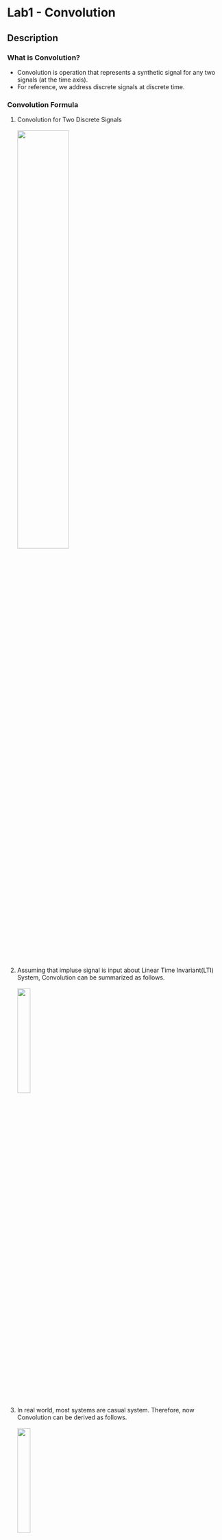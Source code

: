 # **Lab1 - Convolution**
## **Description**
### **What is Convolution?**
* Convolution is operation that represents a synthetic signal for any two signals (at the time axis).
* For reference, we address discrete signals at discrete time. 
### **Convolution Formula**
1. Convolution for Two Discrete Signals</br></br>
<img src="https://user-images.githubusercontent.com/48046183/104319439-3584a080-5524-11eb-9d8e-ca77f1bf9b3b.png" width="50%"></br>
2. Assuming that impluse signal is input about Linear Time Invariant(LTI) System, Convolution can be summarized as follows.</br></br>
<img src="https://user-images.githubusercontent.com/48046183/104320043-23efc880-5525-11eb-9f27-a82edd507579.png" width="25%"></br>
3. In real world, most systems are casual system. Therefore, now Convolution can be derived as follows.</br></br>
<img src="https://user-images.githubusercontent.com/48046183/104321086-7f6e8600-5526-11eb-9709-713003e8b07b.png" width="25%"></br>

### **Convolution Operation**
* **Sliding Method**</br>
  * Sliding Method can explain very well about convolution operation based on **Convolution Formula-3**
  * I used Sliding Method algorithm to implement Convolution in MATLAB. (See **[Sliding Method Algorithm code](https://github.com/KeunJuSong/Embedded-Signal-Processing-with-MATLAB/blob/master/ESP_Lab1_convolution/convolution.m)**)</br></br>
* Example
  ```
  h[n] = [0, 3, 2, 1, 0], n = -1, 0, 1, 2, 3
  x[n] = [0, -1, 0, 1, 2, 0], n = -2, -1, 0, 1, 2, 3 
  h[n] * x[n] = ? 
  ````
  * Sliding Method</br></br>
  <img src="https://user-images.githubusercontent.com/48046183/104326862-8e0c6b80-552d-11eb-9078-1864ececf29d.png" width="70%">

### **Convolution Property**
* **Commutative Property**</br></br>
<img src="https://user-images.githubusercontent.com/48046183/104327815-85686500-552e-11eb-8067-4dbd0e89cf9e.png" width="25%"></br>
  * In physical situation, this means that when two systems are in dependent connection, the result doesn't change even if switching the order of connection.</br></br> 
* **Associative property**</br></br>
<img src="https://user-images.githubusercontent.com/48046183/104328509-3a028680-552f-11eb-96d7-5ba2fc62624b.png" width="40%"></br>
  * In physical situation, this means that when two systems are in dependent connection, convolutional result of two systems can be replaced with result of one system.</br></br>  
* **Distributive property**</br></br>
<img src="https://user-images.githubusercontent.com/48046183/104328569-4be42980-552f-11eb-9742-cb35b13c5862.png" width="40%"></br>
  * In physical situation, this means that when two systems are in parallel connection, convolutional operation each of system can be replaced with one system.</br></br>
  
* **Shifting**</br></br>
<img src="https://user-images.githubusercontent.com/48046183/104328659-61f1ea00-552f-11eb-8dc0-17dd4eeeceaa.png" width="30%"></br>
  * In physical situation, this means that when doing time-shifting by 'n0' about input signal, same time-shifting by 'n0' occur about output signal.</br></br>
  
